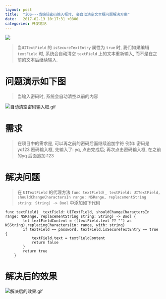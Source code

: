 ```yaml
---
layout: post
title:  "iOS---当编辑密码输入框时, 会自动清空文本框问题解决方案"
date:   2017-02-13 10:17:31 +0800
categories: 开发笔记
---
```

![](http://upload-images.jianshu.io/upload_images/3538284-52de6b4f3b32beea.jpg?imageMogr2/auto-orient/strip%7CimageView2/2/w/1240)
> 当`UITextField` 的 `isSecureTextEntry` 属性为 `true` 时, 我们如果编辑 `textField` 时, 系统会自动清空 `textField` 上的文本重新输入, 而不是在之前的文本后继续输入.

# 问题演示如下图
> 当输入密码时, 系统会自动清空以前的内容

![自动清空密码输入框.gif](http://upload-images.jianshu.io/upload_images/3538284-24d139bfdac4cc75.gif?imageMogr2/auto-orient/strip)

# 需求
> 在项目中的需求是, 可以再之前的密码后面继续追加字符
例如: 密码是  yq123
密码输入框, 先输入了: yq, 点击完成后;
再次点击密码输入框, 在之前的yq 后面追加:123

# 解决问题
> 在 `UITextField` 的代理方法 `func textField(_ textField: UITextField, shouldChangeCharactersIn range: NSRange, replacementString string: String) -> Bool` 中添加如下代码

```
func textField(_ textField: UITextField, shouldChangeCharactersIn range: NSRange, replacementString string: String) -> Bool {
        let textFieldContent = ((textField.text ?? "") as NSString).replacingCharacters(in: range, with: string)
        if textField == password, textField.isSecureTextEntry == true {
            textField.text = textFieldContent
            return false
        }
        return true
    }
```

# 解决后的效果

![解决后的效果.gif](http://upload-images.jianshu.io/upload_images/3538284-8942850584cce2a6.gif?imageMogr2/auto-orient/strip)

[jekyll-docs]: https://jekyllrb.com/docs/home
[jekyll-gh]:   https://github.com/jekyll/jekyll
[jekyll-talk]: https://talk.jekyllrb.com/


